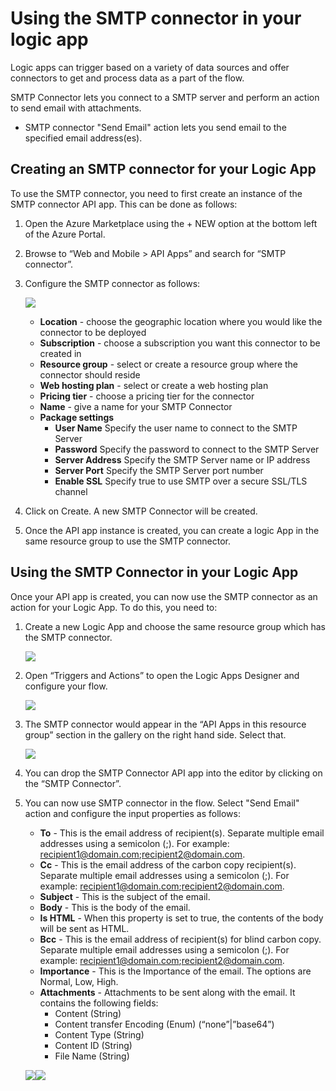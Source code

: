 <properties 
   pageTitle="SMTP Connector API App" 
   description="How to use the SMTPConnector" 
   services="app-service\logic" 
   documentationCenter=".net,nodejs,java" 
   authors="anuragdalmia" 
   manager="dwrede" 
   editor=""/>

<tags
   ms.service="app-service-logic"
   ms.devlang="multiple"
   ms.topic="article"
   ms.tgt_pltfrm="na"
   ms.workload="integration" 
   ms.date="03/31/2015"
   ms.author="adgoda"/>


# Using the SMTP connector in your logic app #

Logic apps can trigger based on a variety of data sources and offer connectors to get and process data as a part of the flow. 

SMTP Connector lets you connect to a SMTP server and perform an action to send email with attachments.

- SMTP connector "Send Email" action lets you send email to the specified email address(es). 

## Creating an SMTP connector for your Logic App ##
To use the SMTP connector, you need to first create an instance of the SMTP connector API app. This can be done as follows:

1.	Open the Azure Marketplace using the + NEW option at the bottom left of the Azure Portal.
2.	Browse to “Web and Mobile > API Apps” and search for “SMTP connector”.
3.	Configure the SMTP connector as follows:
 
	![][1]
	- **Location** - choose the geographic location where you would like the connector to be deployed
	- **Subscription** - choose a subscription you want this connector to be created in
	- **Resource group** - select or create a resource group where the connector should reside
	- **Web hosting plan** - select or create a web hosting plan
	- **Pricing tier** - choose a pricing tier for the connector
	- **Name** - give a name for your SMTP Connector
	- **Package settings**
		- **User Name** Specify the user name to connect to the SMTP Server
		- **Password** Specify the password to connect to the SMTP Server
		- **Server Address** Specify the SMTP Server name or IP address
		- **Server Port** Specify the SMTP Server port number
		- **Enable SSL** Specify true to use SMTP over a secure SSL/TLS channel
4.	Click on Create. A new SMTP Connector will be created.
5.	Once the API app instance is created, you can create a logic App in the same resource group to use the SMTP connector. 

## Using the SMTP Connector in your Logic App ##
Once your API app is created, you can now use the SMTP connector as an action for your Logic App. To do this, you need to:

1.	Create a new Logic App and choose the same resource group which has the SMTP connector.
 
	![][2]
2.	Open “Triggers and Actions” to open the Logic Apps Designer and configure your flow. 
 
	![][3]
3.	The SMTP connector would appear in the “API Apps in this resource group” section in the gallery on the right hand side. Select that.
 
	![][4]
4.	You can drop the SMTP Connector API app into the editor by clicking on the “SMTP Connector”. 
	
7.	You can now use SMTP connector in the flow. Select "Send Email" action and configure the input properties as follows:
	- **To** - This is the email address of recipient(s). Separate multiple email addresses using a semicolon (;). For example: recipient1@domain.com;recipient2@domain.com.
	- **Cc** - This is the email address of the carbon copy recipient(s). Separate multiple email addresses using a semicolon (;). For example: recipient1@domain.com;recipient2@domain.com.
	- **Subject** - This is the subject of the email.
	- **Body** - This is the body of the email.
	- **Is HTML** - When this property is set to true, the contents of the body will be sent as HTML.
	- **Bcc** - This is the email address of recipient(s) for blind carbon copy. Separate multiple email addresses using a semicolon (;). For example: recipient1@domain.com;recipient2@domain.com.
	- **Importance** - This is the Importance of the email. The options are Normal, Low, High.
	- **Attachments** - Attachments to be sent along with the email. It contains the following fields:
		- Content (String)
		- Content transfer Encoding (Enum) (“none”|”base64”)
		- Content Type (String)
		- Content ID (String)
		- File Name (String)
	 
	
	![][5]![][6]


	<!--Image references-->
[1]: ./media/app-service-logic-connector-smtp/img1.PNG
[2]: ./media/app-service-logic-connector-smtp/img2.PNG
[3]: ./media/app-service-logic-connector-smtp/img3.png
[4]: ./media/app-service-logic-connector-smtp/img4.PNG
[5]: ./media/app-service-logic-connector-smtp/img5.PNG
[6]: ./media/app-service-logic-connector-smtp/img6.PNG
